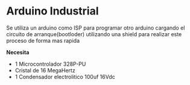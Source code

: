 # Arduino Industrial

Se utiliza un arduino como ISP para programar otro arduino cargando el circuito de arranque(bootloder) utilizando una shield para realizar este proceso de forma mas rapida

**Necesita**
* 1 Microcontrolador 328P-PU
* Cristal de 16 MegaHertz
* 1 Condensador electrolitico 100uf  16Vdc

